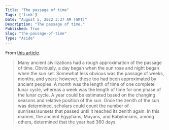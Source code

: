 ```yaml
---
Title: "The passage of time"
Tags: ['link']
Date: "August 5, 2022 3:37 AM (GMT)"
Description: "The passage of time."
Published: True
Slug: "the-passage-of-time"
Type: "Aside"
---
```


From [this article](https://www.ancient-origins.net/history/sumerians-looked-heavens-they-invented-system-time-and-we-still-use-it-today-007341).

> Many ancient civilizations had a rough approximation of the passage of time. Obviously, a day began when the sun rose and night began when the sun set. Somewhat less obvious was the passage of weeks, months, and years; however, these too had been approximated by ancient peoples. A month was the length of time of one complete lunar cycle, whereas a week was the length of time for one phase of the lunar cycle. A year could be estimated based on the changing seasons and relative position of the sun. Once the zenith of the sun was determined, scholars could count the number of sunrises/sunsets that passed until it reached its zenith again. In this manner, the ancient Egyptians, Mayans, and Babylonians, among others, determined that the year had 360 days.